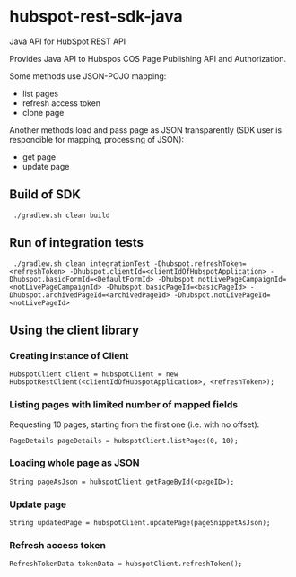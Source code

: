 # hubspot-rest-sdk-java
Java API for HubSpot REST API

Provides Java API to Hubspos COS Page Publishing API and Authorization.

Some methods use JSON-POJO mapping: 

- list pages
- refresh access token
- clone page

Another methods load and pass page as JSON transparently (SDK user is responcible for mapping, processing of JSON):

- get page
- update page

## Build of SDK

` ./gradlew.sh clean build`

## Run of integration tests

` ./gradlew.sh clean integrationTest -Dhubspot.refreshToken=<refreshToken> -Dhubspot.clientId=<clientIdOfHubspotApplication> -Dhubspot.basicFormId=<DefaultFormId> -Dhubspot.notLivePageCampaignId=<notLivePageCampaignId> -Dhubspot.basicPageId=<basicPageId> -Dhubspot.archivedPageId=<archivedPageId> -Dhubspot.notLivePageId=<notLivePageId>`


## Using the client library

### Creating instance of Client

`HubspotClient client = hubspotClient = new HubspotRestClient(<clientIdOfHubspotApplication>, <refreshToken>);`

### Listing pages with limited number of mapped fields

Requesting 10 pages, starting from the first one (i.e. with no offset):

`PageDetails pageDetails = hubspotClient.listPages(0, 10);`

### Loading whole page as JSON

`String pageAsJson = hubspotClient.getPageById(<pageID>);`

### Update page

`String updatedPage = hubspotClient.updatePage(pageSnippetAsJson);`

### Refresh access token

`RefreshTokenData tokenData = hubspotClient.refreshToken();`

